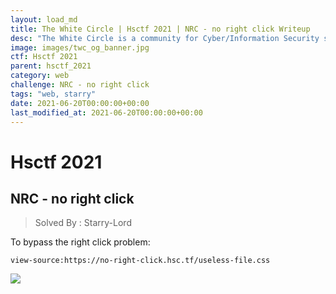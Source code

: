 ```yaml
---
layout: load_md
title: The White Circle | Hsctf 2021 | NRC - no right click Writeup
desc: "The White Circle is a community for Cyber/Information Security students, enthusiasts and professionals. You can discuss anything related to Security, share your knowledge with others, get help when you need it and proceed further in your journey with amazing people from all over the world."
image: images/twc_og_banner.jpg
ctf: Hsctf 2021
parent: hsctf_2021
category: web
challenge: NRC - no right click
tags: "web, starry"
date: 2021-06-20T00:00:00+00:00
last_modified_at: 2021-06-20T00:00:00+00:00
---
```


<h1 class="heading card-title white-text">Hsctf 2021</h1>

## NRC - no right click
> Solved By : Starry-Lord

To bypass the right click problem:

```
view-source:https://no-right-click.hsc.tf/useless-file.css
```

![](https://i.imgur.com/euUZBnG.jpg)

